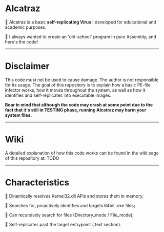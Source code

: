 # Alcatraz

:dart: Alcatraz is a basic **self-replicating Virus** I developed for educational and academic purposes. 

:hammer: I always wanted to create an 'old-school' program in pure Assembly, and here's the code!

-----------------------------------------------------------------------------------------------------------------------------------------------------------------------

# Disclaimer

This code must not be used to cause damage. The author is not responsible for its usage. The goal of this repository is to explain how a basic PE-file infector works, how it moves throughout the system, as well as how it identifies and self-replicates into executable images.

**Bear in mind that although the code may crash at some point due to the fact that it's still in TESTING phase, running Alcatraz may harm your system files.**

-----------------------------------------------------------------------------------------------------------------------------------------------------------------------

# Wiki
A detailed explanation of how this code works can be found in the wiki page of this repository at: TODO

-----------------------------------------------------------------------------------------------------------------------------------------------------------------------

# Characteristics

:pushpin: Dinamically resolves Kernel32.dll APIs and stores them in memory;

:pushpin: Searches for, proactively identifies and targets 64bit .exe files;

:pushpin: Can recursively search for files (Directory_mode / File_mode);

:pushpin: Self-replicates past the target entrypoint (.text section).

